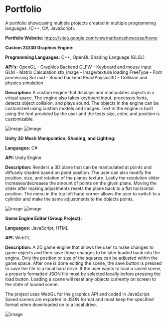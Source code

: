 # Portfolio
A portfolio showcasing multiple projects created in multiple programming languages. (C++, C#, JavaScript).

**Portfolio Website:** https://sites.google.com/view/nathansshowcase/home

**Custom 2D/3D Graphics Engine:**

**Programming Languages:** 
C++, OpenGL Shading Language (GLSL)

**API's:**
OpenGL - Graphics Backend
GLFW - Keyboard and mouse input 
GLM - Matrix  Calculation
stb_image - Image/texture loading
FreeType - Font processing
SoLoud - Sound backend
ReactPhysics3D - Collision and physics simulation

**Description:**
A custom engine that displays and manipulates objects in a virtual space. The engine also takes keyboard input,  processes fonts, detects object collision, and plays sound. The objects in the engine can be customized using custom models and images. Text in the engine is built using the font provided by the user and the texts size, color, and position is customizable.

![image](https://github.com/user-attachments/assets/739b4b37-179d-4a7c-be72-574e22d4741a)
![image](https://github.com/user-attachments/assets/0acb54ce-8f41-416a-8ef1-cdcdb44d5c89)


**Unity 3D Mesh Manipulation, Shading, and Lighting:**

**Languages:** C#

**API:** Unity Engine

**Description:** Renders a 3D plane that can be manipulated at points and diffusely shaded based on point position. The user can also modify the position, size, and rotation of the planes texture. Lastly the resolution slider increases/decreases the amount of points on the given plane. Moving the slider after making adjustments resets the plane back to a flat horizontal position.  The menu in the top left hand corner allows the user to switch to a cylinder and make the same adjustments to the objects points.

![image](https://github.com/user-attachments/assets/635ef63d-5d55-41af-85ce-4b5cee5886c6)
![image](https://github.com/user-attachments/assets/12818008-2842-48a7-8452-1cbb8ea6e4ec)


**Game Engine Editor (Group Project):**

**Languages:** JavaScript, HTML

**API:** WebGL

**Description:** A 2D game engine that allows the user to make changes to game objects and then save those changes to be later loaded back into the engine. Only the position or size of the squares can be adjusted within the game space. After one is done editing the scene, the save button is pressed to save the file to a local hard drive. If the user wants to load a saved scene, a properly formatted JSON file must be selected locally before pressing the load button. Loading a scene will reset any objects currently on screen to the state of loaded scene.

The project uses WebGL for the graphics API and coded in JavaScript. Saved scenes are exported in JSON format and must keep the specified format when downloaded on to a local drive.

![image](https://github.com/user-attachments/assets/ec9eb6c4-068b-4ef9-a158-c9977596f6ec)


